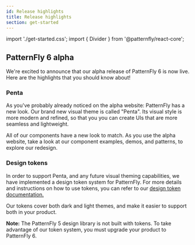 ```yaml
---
id: Release highlights
title: Release highlights
section: get-started
---
```


import './get-started.css';
import { Divider } from '@patternfly/react-core';

## PatternFly 6 alpha

We're excited to announce that our alpha release of PatternFly 6 is now live. Here are the highlights that you should know about!

### Penta

As you've probably already noticed on the alpha website: PatternFly has a new look. Our brand new visual theme is called "Penta". Its visual style is more modern and refined, so that you you can create UIs that are more seamless and lightweight.

All of our components have a new look to match. As you use the alpha website, take a look at our component examples, demos, and patterns, to explore our redesign.

### Design tokens 

In order to support Penta, and any future visual theming capabilities, we have implemented a design token system for PatternFly. For more details and instructions on how to use tokens, you can refer to our [design token documentation.](/tokens/about-tokens)

Our tokens cover both dark and light themes, and make it easier to support both in your product.

**Note:** The PatternFly 5 design library is not built with tokens. To take advantage of our token system, you must upgrade your product to PatternFly 6.

